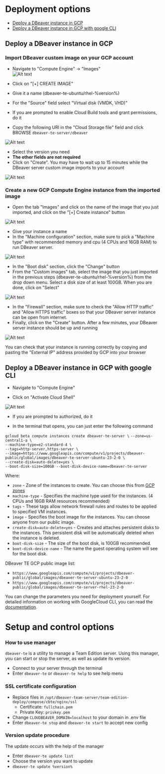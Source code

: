 # Deployment options

- [Deploy a DBeaver instance in GCP](#deploy-a-dbeaver-instance-in-gcp)
- [Deploy a DBeaver instance in GCP with google CLI](#deploy-a-dbeaver-instance-in-gcp-with-google-cli)


## Deploy a DBeaver instance in GCP

### Import DBeaver custom image on your GCP account

- Navigate to "Compute Engine" -> "Images"  
![Alt text](<image1.png>)

- Click on "[+] CREATE IMAGE"
- Give it a name (dbeaver-te-ubuntu/rhel-%version%)
- For the "Source" field select "Virtual disk (VMDK, VHD)"
- If you are prompted to enable Cloud Build tools and grant permissions, do it
- Copy the following URI in the "Cloud Storage file" field and click BROWSE
`dbeaver-te-server/dbeaver`

![Alt text](image2.png)


- Select the version you need
- **The other fields are not required**
- Click on "Create". You may have to wait up to 15 minutes while the DBeaver server custom image imports to your account  

![Alt text](image3.png)


### Create a new GCP Compute Engine instance from the imported image

- Open the tab "Images" and click on the name of the image that you just imported, and click on the "[+] Create instance" button  

![Alt text](image4.png)

- Give your instance a name
- In the "Machine configuration" section, make sure to pick a "Machine type" with recommended memory and cpu (4 CPUs and 16GB RAM) to run DBeaver server.  

![Alt text](image5.png)

- In the "Boot disk" section, click the "Change" button
- From the "Custom images" tab, select the image that you just imported in the previous steps (dbeaver-te-ubuntu/rhel-%version%) from the drop down menu. Select a disk size of at least 100GB. When you are done, click on "Select"

![Alt text](<image6.png>)

- In the "Firewall" section, make sure to check the "Allow HTTP traffic" and "Allow HTTPS traffic" boxes so that your DBeaver server instance can be open from internet.
- Finally, click on the "Create" button. After a few minutes, your DBeaver server instance should be up and running  

![Alt text](image7.png)

You can check that your instance is running correctly by copying and pasting the "External IP" address provided by GCP into your browser

## Deploy a DBeaver instance in GCP with google CLI

- Navigate to "Compute Engine"

- Click on "Activate Cloud Shell"

![Alt text](image.png)

- If you are prompted to authorized, do it

- In the terminal that opens, you can just enter the following command   

`gcloud beta compute instances create dbeaver-te-server \`
`--zone=us-central1-a \`  
`--machine-type=e2-standard-4 \`  
`--tags=http-server,https-server \`  
`--image=https://www.googleapis.com/compute/v1/projects/dbeaver-public/global/images/dbeaver-te-server-ubuntu-23-2-0 \`  
`--create-disk=auto-delete=yes \`  
`--boot-disk-size=100GB --boot-disk-device-name=dbeaver-te-server`  


Where: 
- `zone` - Zone of the instances to create. You can choose this from [GCP zones](https://cloud.google.com/compute/docs/regions-zones)  
- `machine-type` - Specifies the machine type used for the instances. (4 CPUs and 16GB RAM resources recommended)  
- `tags` - These tags allow network firewall rules and routes to be applied to specified VM instances.  
- `image` - Specifies the boot image for the instances. You can choose anyone from our public image.  
- `create-disk=auto-delete=yes` - Creates and attaches persistent disks to the instances. This persistent disk will be automatically deleted when the instance is deleted.  
- `boot-disk-size` - The size of the boot disk, is 100GB recommended.  
- `boot-disk-device-name` - The name the guest operating system will see for the boot disk.  

DBeaver TE GCP public image list:
- `https://www.googleapis.com/compute/v1/projects/dbeaver-public/global/images/dbeaver-te-server-ubuntu-23-2-0`
- `https://www.googleapis.com/compute/v1/projects/dbeaver-public/global/images/dbeaver-te-server-rhel-23-2-0`


You can change the parameters you need for deployment yourself. For detailed information on working with GoogleCloud CLI, you can read the [documentation](https://cloud.google.com/sdk/gcloud/reference/beta/compute/instances/create).


# Setup and control options

### How to use manager

`dbeaver-te` is a utility to manage a Team Edition server. Using this manager, you can start or stop the server, as well as update its version.

- Connect to your server through the terminal
- Enter `dbeaver-te` or `dbeaver-te help` to see help menu


### SSL certificate configuration

- Replace files in `/opt/dbeaver-team-server/team-edition-deploy/compose/cbte/nginx/ssl`
   - Certificate: `fullchain.pem`  
   - Private Key: `privkey.pem`
- Change `CLOUDBEAVER_DOMAIN=localhost` to your domain in .env file
- Enter `dbeaver-te stop` and `dbeaver-te start` to accept new config


### Version update procedure

The update occurs with the help of the manager

- Enter `dbeaver-te update list`
- Choose the version you want to update
- `dbeaver-te update %version%`